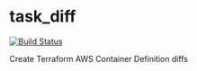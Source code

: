 # task_diff
[![Build Status](https://travis-ci.org/maur1th/task_diff.svg?branch=master)](https://travis-ci.org/maur1th/task_diff)

Create Terraform AWS Container Definition diffs
